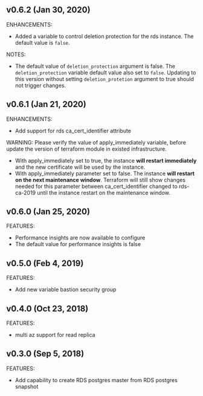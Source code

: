 ## v0.6.2 (Jan 30, 2020)

ENHANCEMENTS:

* Added a variable to control deletion protection for the rds instance. The default value is `false`.

NOTES:
* The default value of `deletion_protection` argument is false. The `deletion_protection` variable default value also set to `false`. Updating to this version without setting `deletion_protetion` argument to true should not trigger changes.

## v0.6.1 (Jan 21, 2020)

ENHANCEMENTS:

* Add support for rds ca_cert_identifier attribute

WARNING:
Please verify the value of apply_immediately variable, before update the version of terraform module in existed infrastructure.
* With apply_immediately set to true, the instance **will restart immediately** and the new certificate will be used by the instance.
* With apply_immediately parameter set to false. The instance **will restart on the next maintenance window**. Terraform will still show changes needed for this parameter between ca_cert_identifier changed to rds-ca-2019 until the instance restart on the maintenance window.

## v0.6.0 (Jan 25, 2020)

FEATURES:

* Performance insights are now available to configure
* The default value for performance insights is false

## v0.5.0 (Feb 4, 2019)

FEATURES:

* Add new variable bastion security group

## v0.4.0 (Oct 23, 2018)

FEATURES:

* multi az support for read replica

## v0.3.0 (Sep 5, 2018)

FEATURES:

* Add capability to create RDS postgres master from RDS postgres snapshot
